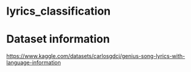 # lyrics_classification

# Dataset information
https://www.kaggle.com/datasets/carlosgdcj/genius-song-lyrics-with-language-information
